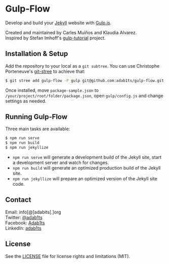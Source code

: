 # Gulp-Flow

Develop and build your [Jekyll](http://jekyllrb.com/) website with [Gulp.js](http://gulpjs.com/).  

Created and maintained by Carles Muiños and Klaudia Alvarez.  
Inspired by Stefan Imhoff's [gulp-tutorial](https://github.com/kogakure/gulp-tutorial) project.


## Installation & Setup

Add the repository to your local as a `git subtree`.
You can use Christophe Porteneuve's [git-stree](https://github.com/tdd/git-stree) to achieve that:

```sh
$ git stree add gulp-flow -P gulp git@github.com:adab1ts/gulp-flow.git
```

Once installed, move `package-sample.json` to `/your/project/root/folder/package.json`, open `gulp/config.js` and change settings as needed.  


## Running Gulp-Flow

Three main tasks are available:

```sh
$ npm run serve
$ npm run build
$ npm run jekyllize
```

- `npm run serve` will generate a development build of the Jekyll site, start a development server and watch for changes.
- `npm run build` will generate an optimized production build of the Jekyll site.
- `npm run jekyllize` will prepare an optimized version of the Jekyll site code.


## Contact

Email:    info[@]adabits[.]org  
Twitter:  [@adab1ts](https://twitter.com/adab1ts)  
Facebook: [Adab1ts](https://www.facebook.com/Adab1ts)  
LinkedIn: [adab1ts](https://www.linkedin.com/company/adab1ts)  


## License

See the [LICENSE](LICENSE.md) file for license rights and limitations (MIT).

